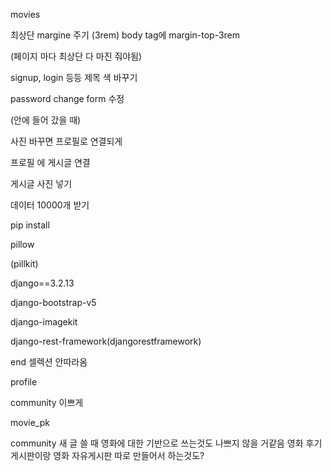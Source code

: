 movies

최상단 margine 주기 (3rem) body tag에 margin-top-3rem

(페이지 마다 최상단 다 마진 줘야됨)



signup, login 등등 제목 색 바꾸기



password change form 수정

(안에 들어 갔을 때)

사진 바꾸면 프로필로 연결되게

프로필 에 게시글 연결



게시글 사진 넣기

데이터 10000개 받기



pip install

pillow

(pillkit)

django==3.2.13





django-bootstrap-v5

django-imagekit

django-rest-framework(djangorestframework)



end 셀렉션 안따라옴





profile

community 이쁘게

movie_pk

community 새 글 쓸 때 영화에 대한 기반으로 쓰는것도 나쁘지 않을 거같음
영화 후기 게시판이랑 영화 자유게시판 따로 만들어서 하는것도?